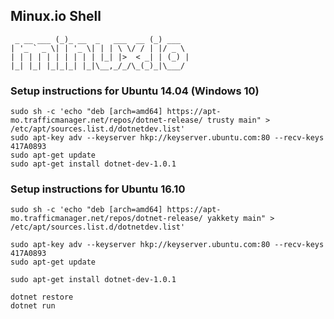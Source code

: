 ## Minux.io Shell

```
 _ __ ___ (_)_ __  _   ___  __ (_) ___
| '_ ` _ \| | '_ \| | | \ \/ / | |/ _ \
| | | | | | | | | | |_| |>  < _| | (_) |
|_| |_| |_|_|_| |_|\__,_/_/\_(_)_|\___/

```
### Setup instructions for Ubuntu 14.04 (Windows 10)

```
sudo sh -c 'echo "deb [arch=amd64] https://apt-mo.trafficmanager.net/repos/dotnet-release/ trusty main" > /etc/apt/sources.list.d/dotnetdev.list'
sudo apt-key adv --keyserver hkp://keyserver.ubuntu.com:80 --recv-keys 417A0893
sudo apt-get update
sudo apt-get install dotnet-dev-1.0.1

```

### Setup instructions for Ubuntu 16.10

```
sudo sh -c 'echo "deb [arch=amd64] https://apt-mo.trafficmanager.net/repos/dotnet-release/ yakkety main" > /etc/apt/sources.list.d/dotnetdev.list'

sudo apt-key adv --keyserver hkp://keyserver.ubuntu.com:80 --recv-keys 417A0893
sudo apt-get update

sudo apt-get install dotnet-dev-1.0.1

dotnet restore
dotnet run
```


